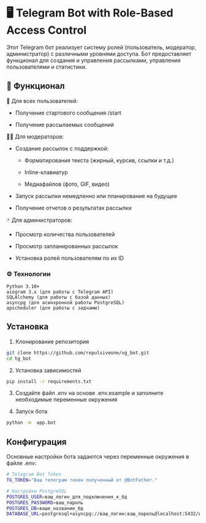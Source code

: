 # 🖥 Telegram Bot with Role-Based Access Control

Этот Telegram бот реализует систему ролей (пользователь, модератор, администратор) с различными уровнями доступа. Бот предоставляет функционал для создания и управления рассылками, управления пользователями и статистики.

## 👾 Функционал
👤 Для всех пользователей:

- Получение стартового сообщения /start

- Получение рассылаемых сообщений

👮‍♀️ Для модераторов:

- Создание рассылок с поддержкой:

  - Форматирования текста (жирный, курсив, ссылки и т.д.)

  - Inline-клавиатур

  - Медиафайлов (фото, GIF, видео)

- Запуск рассылки немедленно или планирование на будущее

- Получение отчетов о результатах рассылки

🃏 Для администраторов:

- Просмотр количества пользователей

- Просмотр запланированных рассылок

- Установка ролей пользователям по их ID

### ⚙️ Технологии
```
Python 3.10+
aiogram 3.x (для работы с Telegram API)
SQLAlchemy (для работы с базой данных)
asyncpg (для асинхронной работы PostgreSQL)
apscheduler (для работы с задчами)
```

## Установка
1. Клонирование репозитория
```bash 
git clone https://github.com/repulsiveone/vg_bot.git
cd tg_bot
```

2. Установка зависимостей
```bash 
pip install -r requirements.txt
```

3. Создайте файл .env на основе .env.example и заполните необходимые переменные окружения

4. Запуск бота
```bash 
python -m  app.bot
```

## Конфигурация

Основные настройки бота задаются через переменные окружения в файле .env:
```bash
# Telegram Bot Token
TG_TOKEN="Ваш телеграм токен полученный от @BotFather."

# Настройки PostgreSQL
POSTGRES_USER=ваш_логин_для_подключения_к_бд
POSTGRES_PASSWORD=ваш_пароль
POSTGRES_DB=ваше_название_бд
DATABASE_URL=postgresql+asyncpg://ваш_логин:ваш_пароль@localhost:5432/ваше_название_бд
```
